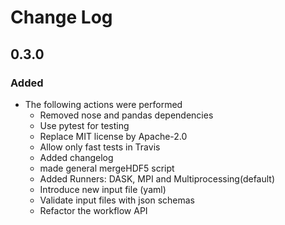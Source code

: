 # Change Log

## 0.3.0

### Added

* The following actions were performed
	- Removed nose and pandas dependencies
	- Use pytest for testing
	- Replace MIT license by Apache-2.0
	- Allow only fast tests in Travis
	- Added changelog
	- made general mergeHDF5 script
	- Added Runners: DASK, MPI and Multiprocessing(default)
	- Introduce new input file (yaml)
	- Validate input files with json schemas
	- Refactor the workflow API

